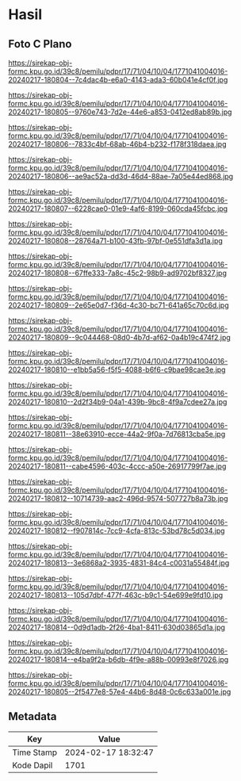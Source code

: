 # Hasil

## Foto C Plano

https://sirekap-obj-formc.kpu.go.id/39c8/pemilu/pdpr/17/71/04/10/04/1771041004016-20240217-180804--7c4dac4b-e6a0-4143-ada3-60b041e4cf0f.jpg

https://sirekap-obj-formc.kpu.go.id/39c8/pemilu/pdpr/17/71/04/10/04/1771041004016-20240217-180805--9760e743-7d2e-44e6-a853-0412ed8ab89b.jpg

https://sirekap-obj-formc.kpu.go.id/39c8/pemilu/pdpr/17/71/04/10/04/1771041004016-20240217-180806--7833c4bf-68ab-46b4-b232-f178f318daea.jpg

https://sirekap-obj-formc.kpu.go.id/39c8/pemilu/pdpr/17/71/04/10/04/1771041004016-20240217-180806--ae9ac52a-dd3d-46d4-88ae-7a05e44ed868.jpg

https://sirekap-obj-formc.kpu.go.id/39c8/pemilu/pdpr/17/71/04/10/04/1771041004016-20240217-180807--6228cae0-01e9-4af6-8199-060cda45fcbc.jpg

https://sirekap-obj-formc.kpu.go.id/39c8/pemilu/pdpr/17/71/04/10/04/1771041004016-20240217-180808--28764a71-b100-43fb-97bf-0e551dfa3d1a.jpg

https://sirekap-obj-formc.kpu.go.id/39c8/pemilu/pdpr/17/71/04/10/04/1771041004016-20240217-180808--67ffe333-7a8c-45c2-98b9-ad9702bf8327.jpg

https://sirekap-obj-formc.kpu.go.id/39c8/pemilu/pdpr/17/71/04/10/04/1771041004016-20240217-180809--2e65e0d7-f36d-4c30-bc71-641a65c70c6d.jpg

https://sirekap-obj-formc.kpu.go.id/39c8/pemilu/pdpr/17/71/04/10/04/1771041004016-20240217-180809--9c044468-08d0-4b7d-af62-0a4b19c474f2.jpg

https://sirekap-obj-formc.kpu.go.id/39c8/pemilu/pdpr/17/71/04/10/04/1771041004016-20240217-180810--e1bb5a56-f5f5-4088-b6f6-c9bae98cae3e.jpg

https://sirekap-obj-formc.kpu.go.id/39c8/pemilu/pdpr/17/71/04/10/04/1771041004016-20240217-180810--2d2f34b9-04a1-439b-9bc8-4f9a7cdee27a.jpg

https://sirekap-obj-formc.kpu.go.id/39c8/pemilu/pdpr/17/71/04/10/04/1771041004016-20240217-180811--38e63910-ecce-44a2-9f0a-7d76813cba5e.jpg

https://sirekap-obj-formc.kpu.go.id/39c8/pemilu/pdpr/17/71/04/10/04/1771041004016-20240217-180811--cabe4596-403c-4ccc-a50e-26917799f7ae.jpg

https://sirekap-obj-formc.kpu.go.id/39c8/pemilu/pdpr/17/71/04/10/04/1771041004016-20240217-180812--10714739-aac2-496d-9574-507727b8a73b.jpg

https://sirekap-obj-formc.kpu.go.id/39c8/pemilu/pdpr/17/71/04/10/04/1771041004016-20240217-180812--f907814c-7cc9-4cfa-813c-53bd78c5d034.jpg

https://sirekap-obj-formc.kpu.go.id/39c8/pemilu/pdpr/17/71/04/10/04/1771041004016-20240217-180813--3e6868a2-3935-4831-84c4-c0031a55484f.jpg

https://sirekap-obj-formc.kpu.go.id/39c8/pemilu/pdpr/17/71/04/10/04/1771041004016-20240217-180813--105d7dbf-477f-463c-b9c1-54e699e9fd10.jpg

https://sirekap-obj-formc.kpu.go.id/39c8/pemilu/pdpr/17/71/04/10/04/1771041004016-20240217-180814--0d9d1adb-2f26-4ba1-8411-630d03865d1a.jpg

https://sirekap-obj-formc.kpu.go.id/39c8/pemilu/pdpr/17/71/04/10/04/1771041004016-20240217-180814--e4ba9f2a-b6db-4f9e-a88b-00993e8f7026.jpg

https://sirekap-obj-formc.kpu.go.id/39c8/pemilu/pdpr/17/71/04/10/04/1771041004016-20240217-180805--2f5477e8-57e4-44b6-8d48-0c6c633a001e.jpg


## Metadata

| Key        | Value               |
| ---------- | ------------------- |
| Time Stamp | 2024-02-17 18:32:47 |
| Kode Dapil | 1701                |



